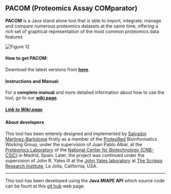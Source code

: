 ## PACOM (Proteomics Assay COMparator)
**PACOM** is a Java stand alone tool that is able to import, integrate, manage and compare numerous proteomics datasets at the same time, offering a rich set of graphical representation of the most common proteomics data features

![Figure 12](https://raw.githubusercontent.com/wiki/smdb21/PACOM/img/comparison/Picture12.png)  

#### How to get PACOM:
Download the latest versions from **[here](http://sealion.scripps.edu/PACom/)**.

#### Instructions and Manual:
For a **complete manual** and more detailed information about how to use the tool, go to our [**wiki page**](https://github.com/smdb21/PACOM/wiki).
   
##### [Link to Wiki page](https://github.com/smdb21/PACOM/wiki)   
   
#### About developers
This tool has been enterely designed and implemented by [Salvador Martinez-Bartolome](https://www.ncbi.nlm.nih.gov/pubmed/?term=Martinez-Bartolome+S) firstly as a member of the [ProteoRed](http://www.proteored.org) Bioinformatics Working Group, under the supervision of Juan Pablo Albar, at the [Proteomics Laboratory](http://proteo.cnb.csic.es/proteomica/) of the [National Center for Biotechnology (CNB-CSIC)](http://www.cnb.csic.es) in Madrid, Spain. Later, the project was continued under the supervision of John R. Yates III at the [John Yates laboratory](http://www.scripps.edu/yates) at [The Scripps Research Institute](http://www.scripps.edu), La Jolla, California, USA.

---
This tool has been developed using the **Java MIAPE API** which source code can be fount at this [git hub](https://github.com/smdb21/java-miape-api) web page.
